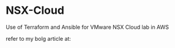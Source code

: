 # NSX-Cloud
Use of Terraform and Ansible for VMware NSX Cloud lab in AWS

refer to my bolg article at:
